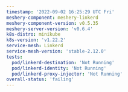 ```yaml
---
timestamp: '2022-09-02 16:25:29 UTC Fri'
meshery-component: meshery-linkerd
meshery-component-version: v0.5.35
meshery-server-version: 'v0.6.4'
k8s-distro: minikube
k8s-version: 'v1.22.2'
service-mesh: Linkerd
service-mesh-version: 'stable-2.12.0'
tests:
  pod/linkerd-destination: 'Not Running'
  pod/linkerd-identity: 'Not Running'
  pod/linkerd-proxy-injector: 'Not Running'
overall-status: 'failing'
---
```


